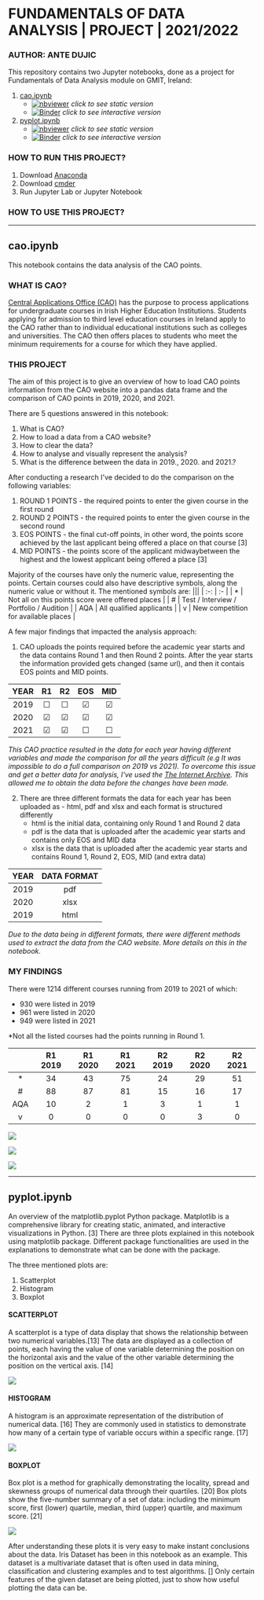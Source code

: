 # FUNDAMENTALS OF DATA ANALYSIS | PROJECT | 2021/2022
### AUTHOR: ANTE DUJIC


This repository contains two Jupyter notebooks, done as a project for Fundamentals of Data Analysis module on GMIT, Ireland:
1. [cao.ipynb](#cao)
    - [![nbviewer](https://raw.githubusercontent.com/jupyter/design/master/logos/Badges/nbviewer_badge.svg)](https://nbviewer.org/github/AnteDujic/Fundamentals-of-Data-Analysis/blob/main/cao.ipynb) *click to see static version* 
    - [![Binder](https://mybinder.org/badge_logo.svg)](https://mybinder.org/v2/gh/AnteDujic/Fundamentals-of-Data-Analysis/blob/main/cao.ipynb/HEAD) *click to see interactive version* 
2. [pyplot.ipynb](#pyplot)
    - [![nbviewer](https://raw.githubusercontent.com/jupyter/design/master/logos/Badges/nbviewer_badge.svg)](https://nbviewer.org/github/AnteDujic/Fundamentals-of-Data-Analysis/blob/main/pyplot.ipynb) *click to see static version* 
    - [![Binder](https://mybinder.org/badge_logo.svg)](https://mybinder.org/v2/gh/AnteDujic/Fundamentals-of-Data-Analysis/blob/main/pyplot.ipynb/HEAD) *click to see interactive version* 

### HOW TO RUN THIS PROJECT?

1. Download [Anaconda](https://docs.anaconda.com/anaconda/install/windows/)
2. Download [cmder](https://cmder.net/)
3. Run Jupyter Lab or Jupyter Notebook

### HOW TO USE THIS PROJECT?

***

## cao.ipynb <a id='cao'></a>
This notebook contains the data analysis of the CAO points.

### WHAT IS CAO?

[Central Applications Office (CAO)](https://www.cao.ie/) has the purpose to process applications for undergraduate courses in Irish Higher Education Institutions. Students applying for admission to third level education courses in Ireland apply to the CAO rather than to individual educational institutions such as colleges and universities. The CAO then offers places to students who meet the minimum requirements for a course for which they have applied.

### THIS PROJECT

The aim of this project is to give an overview of how to load CAO points information from the CAO website into a pandas data frame and the comparison of CAO points in 2019, 2020, and 2021.

There are 5 questions answered in this notebook:

1. What is CAO?
2. How to load a data from a CAO website?
3. How to clear the data?
4. How to analyse and visually represent the analysis?
5. What is the difference between the data in 2019., 2020. and 2021.?

After conducting a research I've decided to do the comparison on the following variables:

1. ROUND 1 POINTS - the required points to enter the given course in the first round
2. ROUND 2 POINTS - the required points to enter the given course in the second round
3. EOS POINTS - the final cut-off points, in other word, the points score achieved by the last applicant being offered a place on that course [3]
4. MID POINTS - the points score of the applicant midwaybetween the highest and the lowest applicant being offered a place [3]

Majority of the courses have only the numeric value, representing the points. Certain courses could also have descriptive symbols, along the numeric value or without it. The mentioned symbols are:
|||
| :-: | :- |
| * | Not all on this points score were offered places |
| # | Test / Interview / Portfolio / Audition |
| AQA | All qualified applicants |
| v | New competition for available places |
 
 
A few major findings that impacted the analysis approach:

1. CAO uploads the points required before the academic year starts and the data contains Round 1 and then Round 2 points. After the year starts the information provided gets changed (same url), and then it contais EOS points and MID points.

<center>
    
| YEAR | R1 | R2 | EOS | MID |
| :-: | :-: |:-: | :-: | :-: |
| 2019 | &#9744; | &#9744; | &#9745; | &#9745; |
| 2020 | &#9745; | &#9745;  | &#9745;  | &#9745; |
| 2021 | &#9745; | &#9745; | &#9744; | &#9744; |
    
</center>
    
*This CAO practice resulted in the data for each year having different variables and made the comparison for all the years difficult (e.g It was impossible to do a full comparison on 2019 vs 2021). To overcome this issue and get a better data for analysis, I've used the [The Internet Archive](https://web.archive.org/). This allowed me to obtain the data before the changes have been made.*
   
2. There are three different formats the data for each year has been uploaded as - html, pdf and xlsx and each format is structured differently
    - html is the initial data, containing only Round 1 and Round 2 data
    - pdf is the data that is uploaded after the academic year starts and contains only EOS and MID data
    - xlsx is the data that is uploaded after the academic year starts and contains Round 1, Round 2, EOS, MID (and extra data)

<center>
     
| YEAR | DATA FORMAT |
| :-: | :-: |
| 2019 | pdf |
| 2020 | xlsx |
| 2019 | html |

</center>

*Due to the data being in different formats, there were different methods used to extract the data from the CAO website. More details on this in the notebook.*


### MY FINDINGS

There were 1214 different courses running from 2019 to 2021 of which:
 - 930 were listed in 2019
 - 961 were listed in 2020
 - 949 were listed in 2021

*Not all the listed courses had the points running in Round 1.

| | R1 2019| R1 2020 | R1 2021 | R2 2019 | R2 2020 | R2 2021|
| :-: | :-: | :-: | :-: | :-: | :-: |:-: |
| * | 34 | 43 | 75 | 24 | 29 | 51 |
| # | 88  | 87 | 81 | 15 | 16 | 17 |
| AQA | 10 | 2 | 1 | 3 | 1 | 1 |
| v | 0 | 0 | 0 | 0 | 3 | 0 |

![](https://github.com/AnteDujic/Fundamentals-of-Data-Analysis/blob/main/plots/count_courses.png)

![](https://github.com/AnteDujic/Fundamentals-of-Data-Analysis/blob/main/plots/Describe.png)

![](https://github.com/AnteDujic/Fundamentals-of-Data-Analysis/blob/main/plots/points_boxplot.png)

***

## pyplot.ipynb <a id='pyplot'></a>

An overview of the matplotlib.pyplot Python package. Matplotlib is a comprehensive library for creating static, animated, and interactive visualizations in Python. [3] There are three plots explained in this notebook using matplotlib package. Different package functionalities are used in the explanations to demonstrate what can be done with the package.

The three mentioned plots are:
1. Scatterplot
2. Histogram
3. Boxplot

#### SCATTERPLOT

A scatterplot is a type of data display that shows the relationship between two numerical variables.[13] The data are displayed as a collection of points, each having the value of one variable determining the position on the horizontal axis and the value of the other variable determining the position on the vertical axis. [14] 

![](https://github.com/AnteDujic/Fundamentals-of-Data-Analysis/blob/main/plots/Scatterplot.png)

#### HISTOGRAM

A histogram is an approximate representation of the distribution of numerical data. [16] They are commonly used in statistics to demonstrate how many of a certain type of variable occurs within a specific range. [17]

![](https://github.com/AnteDujic/Fundamentals-of-Data-Analysis/blob/main/plots/Histogram.png)

#### BOXPLOT

Box plot is a method for graphically demonstrating the locality, spread and skewness groups of numerical data through their quartiles. [20] Box plots show the five-number summary of a set of data: including the minimum score, first (lower) quartile, median, third (upper) quartile, and maximum score. [21]

![](https://github.com/AnteDujic/Fundamentals-of-Data-Analysis/blob/main/plots/Boxplot.png)

After understanding these plots it is very easy to make instant conclusions about the data. Iris Dataset has been in this notebook as an example. This dataset is a multivariate dataset that is often used in data mining, classification and clustering examples and to test algorithms. [] Only certain features of the given dataset are being plotted, just to show how useful plotting the data can be. 